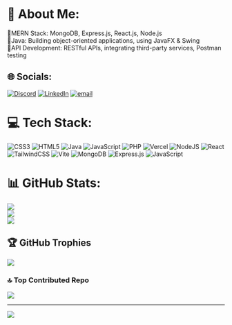 # 💫 About Me:
🔹MERN Stack: MongoDB, Express.js, React.js, Node.js<br>🔹Java: Building object-oriented applications, using JavaFX & Swing<br>🔹API Development: RESTful APIs, integrating third-party services, Postman testing


## 🌐 Socials:
[![Discord](https://img.shields.io/badge/Discord-%237289DA.svg?logo=discord&logoColor=white)](https://discord.gg/734706691878420535) [![LinkedIn](https://img.shields.io/badge/LinkedIn-%230077B5.svg?logo=linkedin&logoColor=white)](https://linkedin.com/in/kalanajayaweera0714) [![email](https://img.shields.io/badge/Email-D14836?logo=gmail&logoColor=white)](mailto:kalana33471@gmail.com) 

# 💻 Tech Stack:
![CSS3](https://img.shields.io/badge/css3-%231572B6.svg?style=for-the-badge&logo=css3&logoColor=white) ![HTML5](https://img.shields.io/badge/html5-%23E34F26.svg?style=for-the-badge&logo=html5&logoColor=white) ![Java](https://img.shields.io/badge/java-%23ED8B00.svg?style=for-the-badge&logo=openjdk&logoColor=white) ![JavaScript](https://img.shields.io/badge/javascript-%23323330.svg?style=for-the-badge&logo=javascript&logoColor=%23F7DF1E) ![PHP](https://img.shields.io/badge/php-%23777BB4.svg?style=for-the-badge&logo=php&logoColor=white) ![Vercel](https://img.shields.io/badge/vercel-%23000000.svg?style=for-the-badge&logo=vercel&logoColor=white) ![NodeJS](https://img.shields.io/badge/node.js-6DA55F?style=for-the-badge&logo=node.js&logoColor=white) ![React](https://img.shields.io/badge/react-%2320232a.svg?style=for-the-badge&logo=react&logoColor=%2361DAFB) ![TailwindCSS](https://img.shields.io/badge/tailwindcss-%2338B2AC.svg?style=for-the-badge&logo=tailwind-css&logoColor=white) ![Vite](https://img.shields.io/badge/vite-%23646CFF.svg?style=for-the-badge&logo=vite&logoColor=white) ![MongoDB](https://img.shields.io/badge/MongoDB-%234ea94b.svg?style=for-the-badge&logo=mongodb&logoColor=white) ![Express.js](https://img.shields.io/badge/express.js-%23404d59.svg?style=for-the-badge&logo=express&logoColor=%2361DAFB) ![JavaScript](https://img.shields.io/badge/javascript-%23323330.svg?style=for-the-badge&logo=javascript&logoColor=%23F7DF1E)
# 📊 GitHub Stats:
![](https://github-readme-stats.vercel.app/api?username=KalanJayy&theme=dark&hide_border=true&include_all_commits=true&count_private=false)<br/>
![](https://nirzak-streak-stats.vercel.app/?user=KalanJayy&theme=dark&hide_border=true)<br/>
![](https://github-readme-stats.vercel.app/api/top-langs/?username=KalanJayy&theme=dark&hide_border=true&include_all_commits=true&count_private=false&layout=compact)

## 🏆 GitHub Trophies
![](https://github-profile-trophy.vercel.app/?username=KalanJayy&theme=radical&no-frame=true&no-bg=false&margin-w=4)

### 🔝 Top Contributed Repo
![](https://github-contributor-stats.vercel.app/api?username=KalanJayy&limit=5&theme=dark&combine_all_yearly_contributions=true)

---
[![](https://visitcount.itsvg.in/api?id=KalanJayy&icon=0&color=0)](https://visitcount.itsvg.in)

<!-- Proudly created with GPRM ( https://gprm.itsvg.in ) -->
